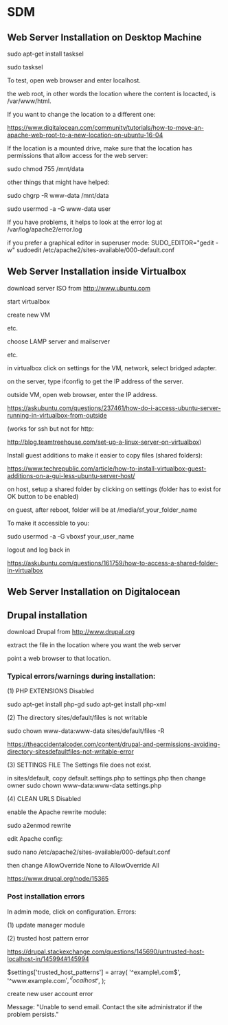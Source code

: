 # SDM



<h2>Web Server Installation on Desktop Machine</h2>

sudo apt-get install tasksel

sudo tasksel

To test, open web browser and enter localhost.

the web root, in other words the location where the content is locacted, is /var/www/html.

If you want to change the location to a different one:

https://www.digitalocean.com/community/tutorials/how-to-move-an-apache-web-root-to-a-new-location-on-ubuntu-16-04

If the location is a mounted drive, make sure that the location has permissions that allow access for the web server:

sudo chmod 755 /mnt/data

other things that might have helped:

sudo chgrp -R www-data /mnt/data

sudo usermod -a -G www-data user




If you have problems, it helps to look at the error log at /var/log/apache2/error.log




if you prefer a graphical editor in superuser mode:
SUDO_EDITOR="gedit -w" sudoedit /etc/apache2/sites-available/000-default.conf 


<h2>Web Server Installation inside Virtualbox</h2>

download server ISO from http://www.ubuntu.com

start virtualbox

create new VM

etc.

choose LAMP server and mailserver

etc.

in virtualbox click on settings for the VM, network, select bridged adapter.

on the server, type ifconfig to get the IP address of the server.

outside VM, open web browser, enter the IP address.

https://askubuntu.com/questions/237461/how-do-i-access-ubuntu-server-running-in-virtualbox-from-outside


(works for ssh but not for http:

http://blog.teamtreehouse.com/set-up-a-linux-server-on-virtualbox)

Install guest additions to make it easier to copy files (shared folders):

https://www.techrepublic.com/article/how-to-install-virtualbox-guest-additions-on-a-gui-less-ubuntu-server-host/

on host, setup a shared folder by clicking on settings (folder has to exist for OK button to be enabled) 

on guest, after reboot, folder will be at /media/sf_your_folder_name

To make it accessible to you: 

sudo usermod -a -G vboxsf your_user_name

logout and log back in

https://askubuntu.com/questions/161759/how-to-access-a-shared-folder-in-virtualbox


<h2>Web Server Installation on Digitalocean</h2>






<h2>Drupal installation</h2>

download Drupal from http://www.drupal.org

extract the file in the location where you want the web server

point a web browser to that location.

<h3>Typical errors/warnings during installation:</h3>

(1) PHP EXTENSIONS Disabled

sudo apt-get install php-gd
sudo apt-get install php-xml

(2) The directory sites/default/files is not writable

sudo chown www-data:www-data sites/default/files -R

https://theaccidentalcoder.com/content/drupal-and-permissions-avoiding-directory-sitesdefaultfiles-not-writable-error

(3) SETTINGS FILE The Settings file does not exist.

in sites/default, copy default.settings.php to settings.php
then change owner
sudo chown www-data:www-data settings.php 

(4) CLEAN URLS Disabled

enable the Apache rewrite module:

sudo a2enmod rewrite

edit Apache config:

sudo nano /etc/apache2/sites-available/000-default.conf

then change AllowOverride None to AllowOverride All

https://www.drupal.org/node/15365


<h3>Post installation errors</h3>
In admin mode, click on configuration.
Errors:

(1) update manager module

(2) trusted host pattern error

https://drupal.stackexchange.com/questions/145690/untrusted-host-localhost-in/145994#145994

$settings['trusted_host_patterns'] = array(
  '^example\.com$',
  '^www\.example\.com$',
  '^localhost$',
);




create new user account error

Message: "Unable to send email. Contact the site administrator if the problem persists."

